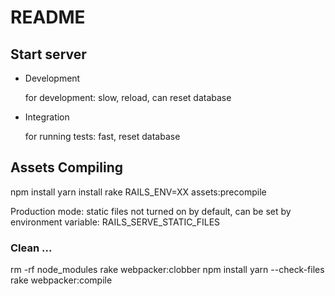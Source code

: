 # README

## Start server

* Development
  
  for development: slow, reload, can reset database

* Integration
 
  for running tests: fast, reset database

## Assets Compiling

npm install 
yarn install
rake RAILS_ENV=XX assets:precompile


Production mode: static files not turned on by default, can be set by environment variable: RAILS_SERVE_STATIC_FILES

### Clean ... 
rm -rf node_modules
rake webpacker:clobber
npm install
yarn --check-files
rake webpacker:compile